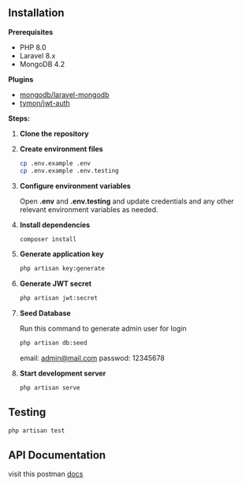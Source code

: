 <!-- ## Installation

1. clone repo
2. `cp .env.example .env`
2. `cp .env.example .env.testing` (for testing)
3. update **.env** & **.env.testing** database credentials as needed
4. `composer install`
5. `php artisan key:generate`
6. `php artisan jwt:secret`
7. `php artisan db:seed` (seed admin for login)
8. `php artisan serve`

## Testing

run `php artisan test`

## Api Docs

visit `/docs` -->

## Installation

**Prerequisites**

- PHP 8.0
- Laravel 8.x
- MongoDB 4.2

**Plugins**
- [mongodb/laravel-mongodb](https://github.com/mongodb/laravel-mongodb)
- [tymon/jwt-auth](https://github.com/tymondesigns/jwt-auth)

**Steps:**

1. **Clone the repository**

2. **Create environment files**

   ```bash
   cp .env.example .env
   cp .env.example .env.testing
   ```

3. **Configure environment variables**

   Open **.env** and **.env.testing** and update credentials and any other relevant environment variables as needed.

4. **Install dependencies**

   ```bash
   composer install
   ```

5. **Generate application key**

   ```bash
   php artisan key:generate
   ```

6. **Generate JWT secret**

   ```bash
   php artisan jwt:secret
   ```

7. **Seed Database**
   
   Run this command to generate admin user for login
   ```bash
   php artisan db:seed
   ```
   email: admin@mail.com
   passwod: 12345678

8. **Start development server**
   
   ```bash
   php artisan serve
   ```

## Testing

   ```bash
   php artisan test
   ```

## API Documentation
   visit this postman [docs](https://documenter.getpostman.com/view/38470841/2sAXqs83HK)